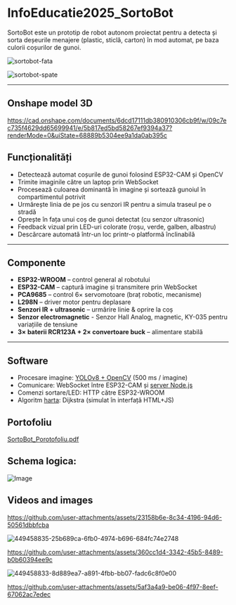 # InfoEducatie2025_SortoBot

SortoBot este un prototip de robot autonom proiectat pentru a detecta și sorta deșeurile menajere (plastic, sticlă, carton) în mod automat, pe baza culorii coșurilor de gunoi.


![sortobot-fata](https://github.com/user-attachments/assets/0be4961a-94c6-4fc7-93eb-86d985d4c41f)

![sortobot-spate](https://github.com/user-attachments/assets/2305cf88-7383-4299-aec0-4dba8b875e03)


---

## Onshape model 3D

https://cad.onshape.com/documents/6dcd17111db380910306cb9f/w/09c7ec735f4629dd65699941/e/5b817ed5bd58267ef9394a37?renderMode=0&uiState=68889b5304ee9a1da0ab395c

## Funcționalități

- Detectează automat coșurile de gunoi folosind ESP32-CAM și OpenCV
- Trimite imaginile către un laptop prin WebSocket
- Procesează culoarea dominantă în imagine și sortează gunoiul în compartimentul potrivit
- Urmărește linia de pe jos cu senzori IR pentru a simula traseul pe o stradă
- Oprește în fața unui coș de gunoi detectat (cu senzor ultrasonic)
- Feedback vizual prin LED-uri colorate (roșu, verde, galben, albastru)
- Descărcare automată într-un loc printr-o platformă înclinabilă

---

## Componente

- **ESP32-WROOM** – control general al robotului
- **ESP32-CAM** – captură imagine și transmitere prin WebSocket
- **PCA9685** – control 6× servomotoare (braț robotic, mecanisme)
- **L298N** – driver motor pentru deplasare
- **Senzori IR + ultrasonic** – urmărire linie & oprire la coș
- **Senzor electromagnetic** - Senzor Hall Analog, magnetic, KY-035 pentru variațiile de tensiune 
- **3× baterii RCR123A + 2× convertoare buck** – alimentare stabilă

---

## Software

- Procesare imagine: [YOLOv8 + OpenCV](https://github.com/Selubipu/InfoEducatie2025_SortoBot/blob/main/computer%20vision/bin_detect.py) (500 ms / imagine)
- Comunicare: WebSocket între ESP32-CAM și [server Node.js](https://github.com/Selubipu/InfoEducatie2025_SortoBot/blob/main/server/server.js)
- Comenzi sortare/LED: HTTP către ESP32-WROOM
- Algoritm [harta](https://github.com/Selubipu/InfoEducatie2025_SortoBot/blob/main/relevant%20files/harta_oras.html): Dijkstra (simulat în interfață HTML+JS)


## Portofoliu

[SortoBot_Porotofoliu.pdf](https://github.com/user-attachments/files/20531227/SortoBot_Porotofoliu.pdf)


## Schema logica:
![Image](https://github.com/user-attachments/assets/4635153e-174f-4f07-bb7c-84c2de5af619)

## Videos and images


https://github.com/user-attachments/assets/23158b6e-8c34-4196-94d6-50561dbbfcba


![449458835-25b689ca-6fb0-4974-b696-684fc74e2748](https://github.com/user-attachments/assets/a9da2578-b35f-405a-b837-394831c31751)

https://github.com/user-attachments/assets/360cc1d4-3342-45b5-8489-b0b60394ee9c

![449458833-8d889ea7-a891-4fbb-bb07-fadc6c8f0e00](https://github.com/user-attachments/assets/f626d822-4479-4860-8af2-110f2207b43f)


https://github.com/user-attachments/assets/5af3a4a9-be06-4f97-8eef-67062ac7edec

